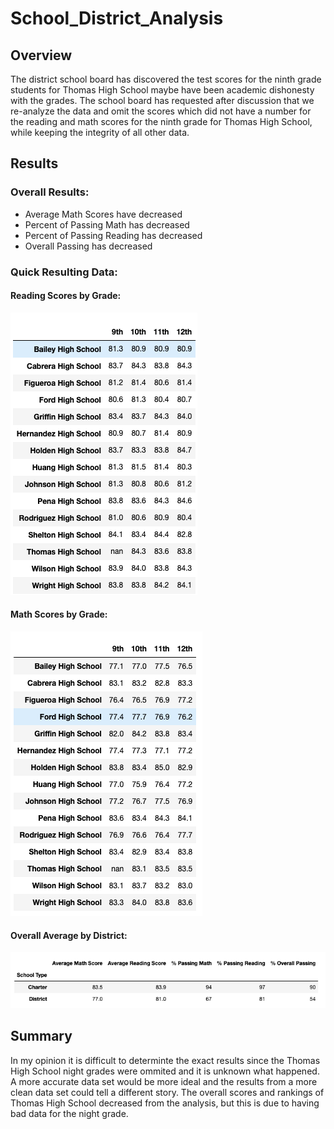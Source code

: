 # School_District_Analysis

## Overview

The district school board has discovered the test scores for the ninth grade students for Thomas High School maybe have been
academic dishonesty with the grades.  The school board has requested after discussion that we re-analyze the data and omit the scores which did not have a number for the reading and math scores for the ninth grade for Thomas High School, while keeping the integrity of all other data.

## Results

### Overall Results:

* Average Math Scores have decreased
* Percent of Passing Math has decreased
* Percent of Passing Reading has decreased
* Overall Passing has decreased

### Quick Resulting Data:

#### Reading Scores by Grade:

![This is an image](https://github.com/paveenB/School_District_Analysis/blob/main/Resources/Reading_Scores.png)

#### Math Scores by Grade:

![This is an image](https://github.com/paveenB/School_District_Analysis/blob/main/Resources/Math_Scores.png)

#### Overall Average by District:

![This is an image](https://github.com/paveenB/School_District_Analysis/blob/main/Resources/Type_Scores.png)

## Summary

In my opinion it is difficult to determinte the exact results since the Thomas High School night grades were ommited and it is unknown what happened.  A more accurate data set would be more ideal and the results from a more clean data set could tell a different story.  The overall scores and rankings of Thomas High School decreased from the analysis, but this is due to having bad data for the night grade.